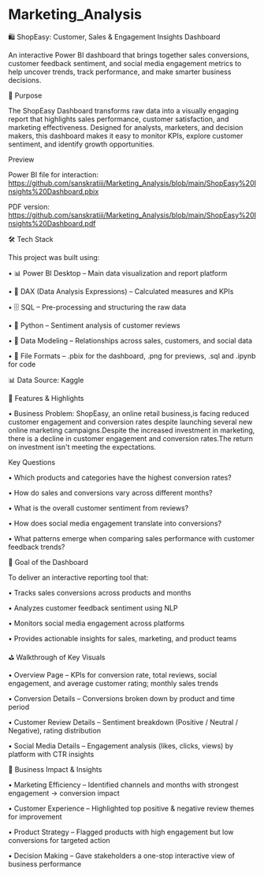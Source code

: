 # Marketing_Analysis
🛍️ ShopEasy: Customer, Sales & Engagement Insights Dashboard

An interactive Power BI dashboard that brings together sales conversions, customer feedback sentiment, and social media engagement metrics to help uncover trends, track performance, and make smarter business decisions.

📝 Purpose

The ShopEasy Dashboard transforms raw data into a visually engaging report that highlights sales performance, customer satisfaction, and marketing effectiveness. Designed for analysts, marketers, and decision makers, this dashboard makes it easy to monitor KPIs, explore customer sentiment, and identify growth opportunities.

Preview

Power BI file for interaction: https://github.com/sanskratiii/Marketing_Analysis/blob/main/ShopEasy%20Insights%20Dashboard.pbix

PDF version: https://github.com/sanskratiii/Marketing_Analysis/blob/main/ShopEasy%20Insights%20Dashboard.pdf

🛠 Tech Stack

This project was built using:

• 📊 Power BI Desktop – Main data visualization and report platform

• 🧮 DAX (Data Analysis Expressions) – Calculated measures and KPIs

• 🗄️ SQL – Pre-processing and structuring the raw data

• 🐍 Python – Sentiment analysis of customer reviews

• 📝 Data Modeling – Relationships across sales, customers, and social data

• 📁 File Formats – .pbix for the dashboard, .png for previews, .sql and .ipynb for code

📊 Data Source: Kaggle

🌟 Features & Highlights

• Business Problem:
ShopEasy, an online retail business,is facing reduced customer engagement and conversion rates despite launching several new online marketing campaigns.Despite the increased investment in marketing, there is a decline in customer engagement and conversion rates.The return on investment isn't meeting the expectations.

Key Questions

• Which products and categories have the highest conversion rates?

• How do sales and conversions vary across different months?

• What is the overall customer sentiment from reviews?

• How does social media engagement translate into conversions?

• What patterns emerge when comparing sales performance with customer feedback trends?

🎯 Goal of the Dashboard

To deliver an interactive reporting tool that:

• Tracks sales conversions across products and months

• Analyzes customer feedback sentiment using NLP

• Monitors social media engagement across platforms

• Provides actionable insights for sales, marketing, and product teams

⛳ Walkthrough of Key Visuals

• Overview Page – KPIs for conversion rate, total reviews, social engagement, and average customer rating; monthly sales trends

• Conversion Details – Conversions broken down by product and time period

• Customer Review Details – Sentiment breakdown (Positive / Neutral / Negative), rating distribution

• Social Media Details – Engagement analysis (likes, clicks, views) by platform with CTR insights

💼 Business Impact & Insights

• Marketing Efficiency – Identified channels and months with strongest engagement → conversion impact

• Customer Experience – Highlighted top positive & negative review themes for improvement

• Product Strategy – Flagged products with high engagement but low conversions for targeted action

• Decision Making – Gave stakeholders a one-stop interactive view of business performance
